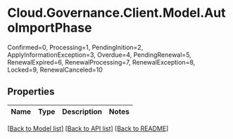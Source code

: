 # Cloud.Governance.Client.Model.AutoImportPhase
Confirmed=0, Processing=1, PendingInition=2, </br>ApplyInformationException=3, Overdue=4, PendingRenewal=5, </br>RenewalExpired=6, RenewalProcessing=7, RenewalException=8, </br>Locked=9, RenewalCanceled=10
## Properties

Name | Type | Description | Notes
------------ | ------------- | ------------- | -------------

[[Back to Model list]](../README.md#documentation-for-models) [[Back to API list]](../README.md#documentation-for-api-endpoints) [[Back to README]](../README.md)

